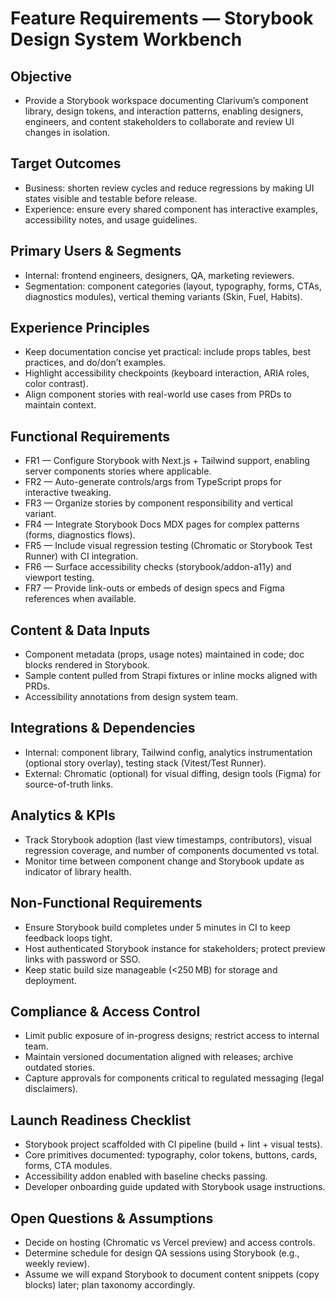 # Feature Requirements — Storybook Design System Workbench

## Objective
- Provide a Storybook workspace documenting Clarivum’s component library, design tokens, and interaction patterns, enabling designers, engineers, and content stakeholders to collaborate and review UI changes in isolation.

## Target Outcomes
- Business: shorten review cycles and reduce regressions by making UI states visible and testable before release.
- Experience: ensure every shared component has interactive examples, accessibility notes, and usage guidelines.

## Primary Users & Segments
- Internal: frontend engineers, designers, QA, marketing reviewers.
- Segmentation: component categories (layout, typography, forms, CTAs, diagnostics modules), vertical theming variants (Skin, Fuel, Habits).

## Experience Principles
- Keep documentation concise yet practical: include props tables, best practices, and do/don’t examples.
- Highlight accessibility checkpoints (keyboard interaction, ARIA roles, color contrast).
- Align component stories with real-world use cases from PRDs to maintain context.

## Functional Requirements
- FR1 — Configure Storybook with Next.js + Tailwind support, enabling server components stories where applicable.
- FR2 — Auto-generate controls/args from TypeScript props for interactive tweaking.
- FR3 — Organize stories by component responsibility and vertical variant.
- FR4 — Integrate Storybook Docs MDX pages for complex patterns (forms, diagnostics flows).
- FR5 — Include visual regression testing (Chromatic or Storybook Test Runner) with CI integration.
- FR6 — Surface accessibility checks (storybook/addon-a11y) and viewport testing.
- FR7 — Provide link-outs or embeds of design specs and Figma references when available.

## Content & Data Inputs
- Component metadata (props, usage notes) maintained in code; doc blocks rendered in Storybook.
- Sample content pulled from Strapi fixtures or inline mocks aligned with PRDs.
- Accessibility annotations from design system team.

## Integrations & Dependencies
- Internal: component library, Tailwind config, analytics instrumentation (optional story overlay), testing stack (Vitest/Test Runner).
- External: Chromatic (optional) for visual diffing, design tools (Figma) for source-of-truth links.

## Analytics & KPIs
- Track Storybook adoption (last view timestamps, contributors), visual regression coverage, and number of components documented vs total.
- Monitor time between component change and Storybook update as indicator of library health.

## Non-Functional Requirements
- Ensure Storybook build completes under 5 minutes in CI to keep feedback loops tight.
- Host authenticated Storybook instance for stakeholders; protect preview links with password or SSO.
- Keep static build size manageable (<250 MB) for storage and deployment.

## Compliance & Access Control
- Limit public exposure of in-progress designs; restrict access to internal team.
- Maintain versioned documentation aligned with releases; archive outdated stories.
- Capture approvals for components critical to regulated messaging (legal disclaimers).

## Launch Readiness Checklist
- Storybook project scaffolded with CI pipeline (build + lint + visual tests).
- Core primitives documented: typography, color tokens, buttons, cards, forms, CTA modules.
- Accessibility addon enabled with baseline checks passing.
- Developer onboarding guide updated with Storybook usage instructions.

## Open Questions & Assumptions
- Decide on hosting (Chromatic vs Vercel preview) and access controls.
- Determine schedule for design QA sessions using Storybook (e.g., weekly review).
- Assume we will expand Storybook to document content snippets (copy blocks) later; plan taxonomy accordingly.

